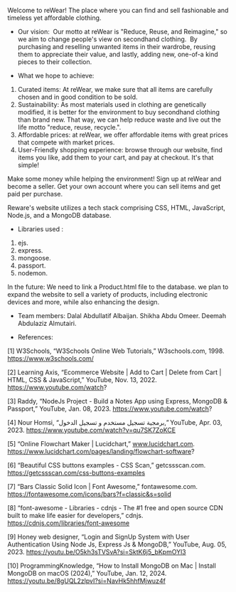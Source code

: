 Welcome to reWear!
The place where you can find and sell fashionable and timeless yet affordable clothing.

- Our vision: 
Our motto at reWear is "Reduce, Reuse, and Reimagine," so we aim to change people's view on secondhand clothing. 
By purchasing and reselling unwanted items in their wardrobe,
reusing them to appreciate their value, and lastly, adding new, one-of-a kind pieces to their collection.

- What we hope to achieve:
1. Curated items: At reWear, we make sure that all items are carefully chosen and in good condition to be sold.
2. Sustainability: As most materials used in clothing are genetically modified, it is better for the environment to buy secondhand clothing than brand new.
That way, we can help reduce waste and live out the life motto "reduce, reuse, recycle.".
3. Affordable prices: at reWear, we offer affordable items with great prices that compete with market prices.
4. User-Friendly shopping experience: browse through our website, find items you like, add them to your cart, and pay at checkout. It's that simple!

Make some money while helping the environment!
Sign up at reWear and become a seller. Get your own account where you can sell items and get paid per purchase.


Reware's website utilizes a tech stack comprising CSS, HTML, JavaScript, Node.js, and a MongoDB database.

- Libraries used :
1. ejs.
2. express.
3. mongoose.
4. passport.
5. nodemon.
   

In the future: We need to link a Product.html file to the database. 
we plan to expand the website to sell a variety of products, including electronic devices and more, while also enhancing the design.

- Team members:
Dalal Abdullatif Albaijan.
Shikha Abdu Omeer.
Deemah Abdulaziz Almutairi.

- References:

[1] W3Schools, “W3Schools Online Web Tutorials,” W3schools.com, 1998. https://www.w3schools.com/

‌[2] Learning Axis, “Ecommerce Website | Add to Cart | Delete from Cart | HTML, CSS & JavaScript,” YouTube, Nov. 13, 2022. https://www.youtube.com/watch?

[3] Raddy, “NodeJs Project - Build a Notes App using Express, MongoDB & Passport,” YouTube, Jan. 08, 2023. https://www.youtube.com/watch?

[4] Nour Homsi, “برمجية تسجيل مستخدم و تسجيل الدخول,” YouTube, Apr. 03, 2023. https://www.youtube.com/watch?v=qu7SK7ZoKCE

[5] “Online Flowchart Maker | Lucidchart,” www.lucidchart.com. https://www.lucidchart.com/pages/landing/flowchart-software?

[6] “Beautiful CSS buttons examples - CSS Scan,” getcssscan.com. https://getcssscan.com/css-buttons-examples

[7] “Bars Classic Solid Icon | Font Awesome,” fontawesome.com. https://fontawesome.com/icons/bars?f=classic&s=solid

[8] “font-awesome - Libraries - cdnjs - The #1 free and open source CDN built to make life easier for developers,” cdnjs. https://cdnjs.com/libraries/font-awesome

‌[9] Honey web designer, “Login and SignUp System with User Authentication Using Node Js, Express Js & MongoDB,” YouTube, Aug. 05, 2023. https://youtu.be/O5kh3sTVSvA?si=SktK6j5_bKpmOYl3 

[10] ProgrammingKnowledge, “How to Install MongoDB on Mac | Install MongoDB on macOS (2024),” YouTube, Jan. 12, 2024. https://youtu.be/8gUQL2zlpvI?si=NavHk5hhfMjwuz4f
‌
